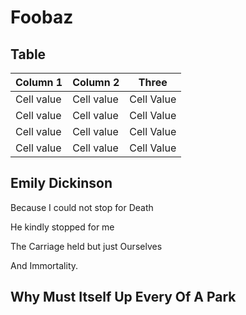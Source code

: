 # Foobaz

## Table

 Column 1 | Column 2 | Three
----------|----------|----------
Cell value|Cell value | Cell Value
Cell value|Cell value | Cell Value
Cell value|Cell value | Cell Value
Cell value|Cell value | Cell Value

## Emily Dickinson

Because I could not stop for Death

He kindly stopped for me

The Carriage held but just Ourselves

And Immortality.

## Why Must Itself Up Every Of A Park


